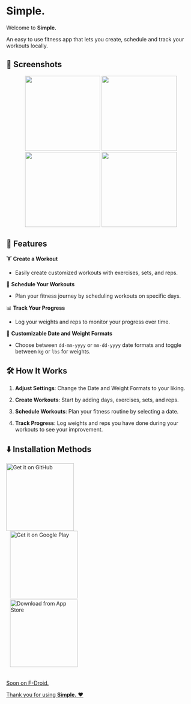 # **Simple.**

Welcome to **Simple.**

An easy to use fitness app that lets you create, schedule and track your workouts locally.



## 📸 **Screenshots**


<div align="center"> <img src="https://github.com/user-attachments/assets/510c6c7d-38bf-420b-994e-bca1e891d5e4" width="200"/>
<img src="https://github.com/user-attachments/assets/cb4ba8f3-0c18-4f62-9c25-6a7c2c1bfec1" width="200"/>
<img src="https://github.com/user-attachments/assets/e8e09ede-b73e-46ec-8eb3-3fbc0f2b5c3a" width="200"/> 
<img src="https://github.com/user-attachments/assets/612f6e1f-397f-471a-8e17-475f71bd2175" width="200"/>  </div> 


## 🚀 **Features**

🏋️ **Create a Workout**  
- Easily create customized workouts with exercises, sets, and reps.  

📅 **Schedule Your Workouts**  
- Plan your fitness journey by scheduling workouts on specific days.  

📊 **Track Your Progress**  
- Log your weights and reps to monitor your progress over time.  

📆 **Customizable Date and Weight Formats**  
- Choose between `dd-mm-yyyy` or `mm-dd-yyyy` date formats and toggle between `kg` or `lbs` for weights.  




## 🛠️ **How It Works**

1. **Adjust Settings**: Change the Date and Weight Formats to your liking.  

2. **Create Workouts**: Start by adding days, exercises, sets, and reps.  

3. **Schedule Workouts**: Plan your fitness routine by selecting a date.  

4. **Track Progress**: Log weights and reps you have done during your workouts to see your improvement.  



## ⬇️ **Installation Methods**

<div align="left">
  <a href="https://github.com/basarsubasi/simplefitnessapp/releases">
        <img src="https://github.com/user-attachments/assets/a78be8fb-51a2-4328-b6c0-56d00648fea5" alt="Get it on GitHub" width="180">
  </a>
  
</br>


<a href="https://play.google.com/store/apps/details?id=tr.com.basarsubasi.simplefitnessapp" style="padding: 10px;">
    <img src="https://github.com/user-attachments/assets/c11a6262-0a5b-4100-9394-0832507f8eef" alt="Get it on Google Play" width="180">
</a>

</br>

<a href="https://apps.apple.com/us/app/simple-fitness-simplified/id6740262965" style="padding: 10px;">
    <img src="https://github.com/user-attachments/assets/9473c701-e53e-4bb9-bbc2-3cf01669889f" alt="Download from App Store" width="180">

</div>

</br>



Soon on  F-Droid.






Thank you for using **Simple.** ❤️



  
